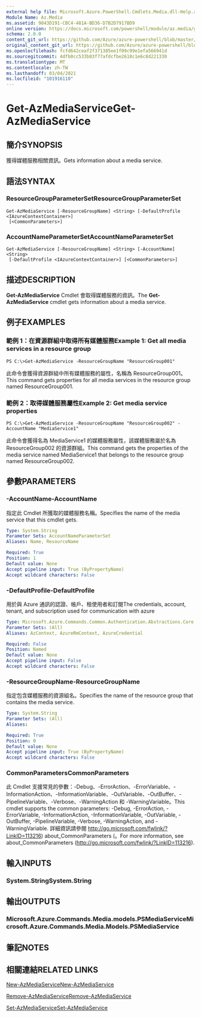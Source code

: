 ```yaml
---
external help file: Microsoft.Azure.PowerShell.Cmdlets.Media.dll-Help.xml
Module Name: Az.Media
ms.assetid: 9843D191-CBC4-481A-BD36-D7B2D7917BD9
online version: https://docs.microsoft.com/powershell/module/az.media/get-azmediaservice
schema: 2.0.0
content_git_url: https://github.com/Azure/azure-powershell/blob/master/src/Media/Media/help/Get-AzMediaService.md
original_content_git_url: https://github.com/Azure/azure-powershell/blob/master/src/Media/Media/help/Get-AzMediaService.md
ms.openlocfilehash: fcfd642ceaf2f371385ee1f09c99e1efa566941d
ms.sourcegitcommit: 4dfb0cc533b83f77afdcfbe2618c1e6c8d221330
ms.translationtype: MT
ms.contentlocale: zh-TW
ms.lasthandoff: 03/04/2021
ms.locfileid: "101916110"
---
```

# <span data-ttu-id="9725f-101">Get-AzMediaService</span><span class="sxs-lookup"><span data-stu-id="9725f-101">Get-AzMediaService</span></span>

## <span data-ttu-id="9725f-102">簡介</span><span class="sxs-lookup"><span data-stu-id="9725f-102">SYNOPSIS</span></span>
<span data-ttu-id="9725f-103">獲得媒體服務相關資訊。</span><span class="sxs-lookup"><span data-stu-id="9725f-103">Gets information about a media service.</span></span>

## <span data-ttu-id="9725f-104">語法</span><span class="sxs-lookup"><span data-stu-id="9725f-104">SYNTAX</span></span>

### <span data-ttu-id="9725f-105">ResourceGroupParameterSet</span><span class="sxs-lookup"><span data-stu-id="9725f-105">ResourceGroupParameterSet</span></span>
```
Get-AzMediaService [-ResourceGroupName] <String> [-DefaultProfile <IAzureContextContainer>]
 [<CommonParameters>]
```

### <span data-ttu-id="9725f-106">AccountNameParameterSet</span><span class="sxs-lookup"><span data-stu-id="9725f-106">AccountNameParameterSet</span></span>
```
Get-AzMediaService [-ResourceGroupName] <String> [-AccountName] <String>
 [-DefaultProfile <IAzureContextContainer>] [<CommonParameters>]
```

## <span data-ttu-id="9725f-107">描述</span><span class="sxs-lookup"><span data-stu-id="9725f-107">DESCRIPTION</span></span>
<span data-ttu-id="9725f-108">**Get-AzMediaService** Cmdlet 會取得媒體服務的資訊。</span><span class="sxs-lookup"><span data-stu-id="9725f-108">The **Get-AzMediaService** cmdlet gets information about a media service.</span></span>

## <span data-ttu-id="9725f-109">例子</span><span class="sxs-lookup"><span data-stu-id="9725f-109">EXAMPLES</span></span>

### <span data-ttu-id="9725f-110">範例 1：在資源群組中取得所有媒體服務</span><span class="sxs-lookup"><span data-stu-id="9725f-110">Example 1: Get all media services in a resource group</span></span>
```
PS C:\>Get-AzMediaService -ResourceGroupName "ResourceGroup001"
```

<span data-ttu-id="9725f-111">此命令會獲得資源群組中所有媒體服務的屬性，名稱為 ResourceGroup001。</span><span class="sxs-lookup"><span data-stu-id="9725f-111">This command gets properties for all media services in the resource group named ResourceGroup001.</span></span>

### <span data-ttu-id="9725f-112">範例 2：取得媒體服務屬性</span><span class="sxs-lookup"><span data-stu-id="9725f-112">Example 2: Get media service properties</span></span>
```
PS C:\>Get-AzMediaService -ResourceGroupName "ResourceGroup002" -AccountName "MediaService1"
```

<span data-ttu-id="9725f-113">此命令會獲得名為 MediaService1 的媒體服務屬性，該媒體服務屬於名為 ResourceGroup002 的資源群組。</span><span class="sxs-lookup"><span data-stu-id="9725f-113">This command gets the properties of the media service named MediaService1 that belongs to the resource group named ResourceGroup002.</span></span>

## <span data-ttu-id="9725f-114">參數</span><span class="sxs-lookup"><span data-stu-id="9725f-114">PARAMETERS</span></span>

### <span data-ttu-id="9725f-115">-AccountName</span><span class="sxs-lookup"><span data-stu-id="9725f-115">-AccountName</span></span>
<span data-ttu-id="9725f-116">指定此 Cmdlet 所獲取的媒體服務名稱。</span><span class="sxs-lookup"><span data-stu-id="9725f-116">Specifies the name of the media service that this cmdlet gets.</span></span>

```yaml
Type: System.String
Parameter Sets: AccountNameParameterSet
Aliases: Name, ResourceName

Required: True
Position: 1
Default value: None
Accept pipeline input: True (ByPropertyName)
Accept wildcard characters: False
```

### <span data-ttu-id="9725f-117">-DefaultProfile</span><span class="sxs-lookup"><span data-stu-id="9725f-117">-DefaultProfile</span></span>
<span data-ttu-id="9725f-118">用於與 Azure 通訊的認證、帳戶、租使用者和訂閱</span><span class="sxs-lookup"><span data-stu-id="9725f-118">The credentials, account, tenant, and subscription used for communication with azure</span></span>

```yaml
Type: Microsoft.Azure.Commands.Common.Authentication.Abstractions.Core.IAzureContextContainer
Parameter Sets: (All)
Aliases: AzContext, AzureRmContext, AzureCredential

Required: False
Position: Named
Default value: None
Accept pipeline input: False
Accept wildcard characters: False
```

### <span data-ttu-id="9725f-119">-ResourceGroupName</span><span class="sxs-lookup"><span data-stu-id="9725f-119">-ResourceGroupName</span></span>
<span data-ttu-id="9725f-120">指定包含媒體服務的資源組名。</span><span class="sxs-lookup"><span data-stu-id="9725f-120">Specifies the name of the resource group that contains the media service.</span></span>

```yaml
Type: System.String
Parameter Sets: (All)
Aliases:

Required: True
Position: 0
Default value: None
Accept pipeline input: True (ByPropertyName)
Accept wildcard characters: False
```

### <span data-ttu-id="9725f-121">CommonParameters</span><span class="sxs-lookup"><span data-stu-id="9725f-121">CommonParameters</span></span>
<span data-ttu-id="9725f-122">此 Cmdlet 支援常見的參數：-Debug、-ErrorAction、-ErrorVariable、-InformationAction、-InformationVariable、-OutVariable、-OutBuffer、-PipelineVariable、-Verbose、-WarningAction 和 -WarningVariable。</span><span class="sxs-lookup"><span data-stu-id="9725f-122">This cmdlet supports the common parameters: -Debug, -ErrorAction, -ErrorVariable, -InformationAction, -InformationVariable, -OutVariable, -OutBuffer, -PipelineVariable, -Verbose, -WarningAction, and -WarningVariable.</span></span> <span data-ttu-id="9725f-123">詳細資訊請參閱 http://go.microsoft.com/fwlink/?LinkID=113216) about_CommonParameters (。</span><span class="sxs-lookup"><span data-stu-id="9725f-123">For more information, see about_CommonParameters (http://go.microsoft.com/fwlink/?LinkID=113216).</span></span>

## <span data-ttu-id="9725f-124">輸入</span><span class="sxs-lookup"><span data-stu-id="9725f-124">INPUTS</span></span>

### <span data-ttu-id="9725f-125">System.String</span><span class="sxs-lookup"><span data-stu-id="9725f-125">System.String</span></span>

## <span data-ttu-id="9725f-126">輸出</span><span class="sxs-lookup"><span data-stu-id="9725f-126">OUTPUTS</span></span>

### <span data-ttu-id="9725f-127">Microsoft.Azure.Commands.Media.models.PSMediaService</span><span class="sxs-lookup"><span data-stu-id="9725f-127">Microsoft.Azure.Commands.Media.Models.PSMediaService</span></span>

## <span data-ttu-id="9725f-128">筆記</span><span class="sxs-lookup"><span data-stu-id="9725f-128">NOTES</span></span>

## <span data-ttu-id="9725f-129">相關連結</span><span class="sxs-lookup"><span data-stu-id="9725f-129">RELATED LINKS</span></span>

[<span data-ttu-id="9725f-130">New-AzMediaService</span><span class="sxs-lookup"><span data-stu-id="9725f-130">New-AzMediaService</span></span>](./New-AzMediaService.md)

[<span data-ttu-id="9725f-131">Remove-AzMediaService</span><span class="sxs-lookup"><span data-stu-id="9725f-131">Remove-AzMediaService</span></span>](./Remove-AzMediaService.md)

[<span data-ttu-id="9725f-132">Set-AzMediaService</span><span class="sxs-lookup"><span data-stu-id="9725f-132">Set-AzMediaService</span></span>](./Set-AzMediaService.md)


